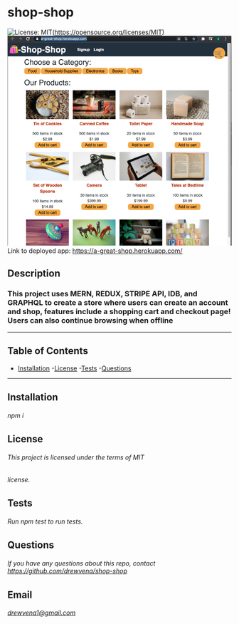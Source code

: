 # shop-shop
 
  ![License: MIT](https://img.shields.io/badge/License-MIT-yellow.svg)(https://opensource.org/licenses/MIT)
![SCREENSHOT](./images/shop.png)
Link to deployed app: https://a-great-shop.herokuapp.com/
 ##  Description
 ### This project uses MERN, REDUX, STRIPE API, IDB, and GRAPHQL to create a store where users can create an account and shop, features include a shopping cart and checkout page! Users can also continue browsing when offline
 ---
 ## Table of Contents
 - [Installation](#installation)
 -[License](#license)
 -[Tests](#tests)
 -[Questions](#questions)
 ---
 ## Installation
 ###### npm i
 
 
 ## License
 ###### This project is licensed under the terms of MIT
 ###### license.
 

 ## Tests
 ###### Run npm test to run tests.
 
 ## Questions
 ###### If you have any questions about this repo, contact https://github.com/drewvena/shop-shop
 
 ## Email
 ###### drewvena1@gmail.com